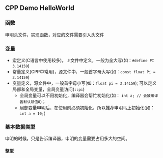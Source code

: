 
## CPP Demo HelloWorld

### 函数
申明头文件，实现函数，对应的文件需要引入头文件


### 变量
* 宏定义(C语言中使用较多)，`.h`文件中定义，一般为全大写(如：`#define PI 3.14159`)
* 常量定义(CPP中常用)，源文件中，一般首字母大写(如：`const float Pi = 3.14159`)
* 变量定义，源文件中，一般首字母小写(如：`float pi = 3.14159`); 可以定义局部和全局变量，全局变量访问(`::pi`)
  * 全局变量可以不用初始化，编译器会帮忙初始化(如： `int a; // 会被编译器默认赋值0`)；
  * 局部变量申明后，在使用前必须初始化，所以推荐申明马上初始化(如：`int a = 10;`)


### 基本数据类型
申明的时候，只是告诉编译器，申明的变量需要占用多大的空间。

#### 整型

